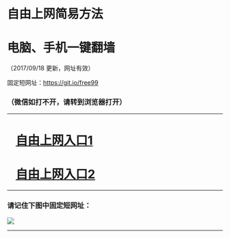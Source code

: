 ﻿# 自由上网简易方法

# 电脑、手机一键翻墙

（2017/09/18 更新，网址有效）

固定短网址：https://git.io/free99

### （微信如打不开，请转到浏览器打开）


***





# &nbsp;&nbsp; <a href="http://ft1212711446.fwq-tz1005.info/fwqtz01.html?t=09180018104 " target="_blank">自由上网入口1</a>
# &nbsp;&nbsp; <a href="http://ft2520932642.fwq-tz1006.info/fwqtz02.html?t=091800127398 " target="_blank">自由上网入口2</a>
***

### 请记住下图中固定短网址：

<img src="https://s3-us-west-2.amazonaws.com/fwq-1001/yjfq-20170905okok.png" /> 


***

